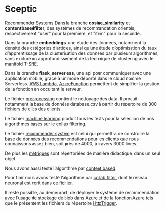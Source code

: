 # Sceptic
Recommender Systems
Dans la branche **cosine_similarity** et **contentbasedfilter**, des systèmes de recommandation orientés, respectivement "user" pour la première, et "item" pour la seconde.

Dans la branche **embeddings**, une étude des données, notamment la densité des catégories d’articles, ainsi qu’une étude d’optimisation du taux d’apprentissage de la clusterisation des 
données par plusieurs algorithmes, sans exclure un approfondissement de la technique de clustering avec le manifold T-SNE.

Dans la branche **flask_serverless**, une api pour communiquer avec une application mobile, grâce à un mode déporté dans le cloud nommé Serverless. [AWS Lambda](https://aws.amazon.com/lambda), 
[AzureFunction](https://docs.microsoft.com/en-us/azure/azure-functions/functions-overview) permettent de simplifier la gestion de la fonction en occultant le serveur.

Le fichier [preprocessing](https://github.com/sha-cmd/Sceptic/blob/master/src/preprocessing.py) contient le nettoyage des data. Il produit notamment la base de données database.csv à partir du répertoire de 300 fichiers de clics des clients.

Le fichier [machine learning](https://github.com/sha-cmd/Sceptic/blob/master/src/machine_learning.py) produit tous les tests pour la sélection de nos algorithmes basés sur le collab filtering.

Le fichier [recommender system](https://github.com/sha-cmd/Sceptic/blob/master/src/rec_sys.py) est celui qui permettra de construire la base de données des recommendations pour les clients que nous connaissons assez bien, soit près de 4000, à travers 3000 livres.

De plus les [métriques](https://github.com/sha-cmd/Sceptic/blob/master/src/objects/Metrics.py) sont répertoriées de manière didactique, dans un seul objet.

Nous avons aussi testé l’algorithme par [content based](https://github.com/sha-cmd/Sceptic/blob/master/src/objects/CB.py). 

Pour finir nous avons testé l’algorithme par [collab filter](https://github.com/sha-cmd/Sceptic/blob/master/src/objects/CF.py), dont le réseau neuronal est écrit dans [ce fichier](https://github.com/sha-cmd/Sceptic/blob/master/src/objects/RecommenderNet.py).

Il reste possible, au demeurant, de déployer le système de recommendation avec l’usage de stockage de blob dans Azure et de la fonction Azure tels que le présentent les fichiers du répertoire [HttpTrigger](https://github.com/sha-cmd/Sceptic/tree/master/HttpTrigger).



